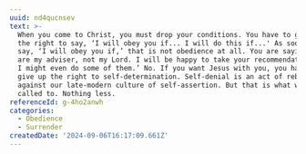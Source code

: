 ```yaml
---
uuid: nd4qucnsev
text: >-
  When you come to Christ, you must drop your conditions. You have to give up
  the right to say, ‘I will obey you if... I will do this if...' As soon as you
  say, ‘I will obey you if,’ that is not obedience at all. You are saying: ‘You
  are my adviser, not my Lord. I will be happy to take your recommendations. And
  I might even do some of them.’ No. If you want Jesus with you, you have to
  give up the right to self-determination. Self-denial is an act of rebellion
  against our late-modern culture of self-assertion. But that is what we are
  called to. Nothing less.
referenceId: g-4ho2anwh
categories:
  - Obedience
  - Surrender
createdDate: '2024-09-06T16:17:09.661Z'
---
```


